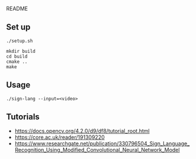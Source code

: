 README

## Set up
```
./setup.sh

mkdir build
cd build
cmake ..
make
```

## Usage
```
./sign-lang --input=<video>
```

## Tutorials
- https://docs.opencv.org/4.2.0/d9/df8/tutorial_root.html
- https://core.ac.uk/reader/191309220
- https://www.researchgate.net/publication/330796504_Sign_Language_Recognition_Using_Modified_Convolutional_Neural_Network_Model
